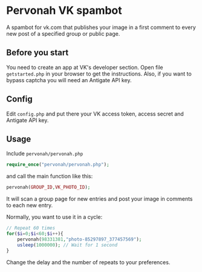 # Pervonah VK spambot
A spambot for vk.com that publishes your image in a first comment to every new post of a specified group or public page.

## Before you start
You need to create an app at VK's developer section. Open file `getstarted.php` in your browser to get the instructions. Also, if you want to bypass captcha you will need an Antigate API key.

## Config
Edit `config.php` and put there your VK access token, access secret and Antigate API key.

## Usage
Include `pervonah/pervonah.php`
```php
require_once("pervonah/pervonah.php");
```
and call the main function like this:
```php
pervonah(GROUP_ID,VK_PHOTO_ID);
```
It will scan a group page for new entries and post your image in comments to each new entry.

Normally, you want to use it in a cycle:
```php
// Repeat 60 times
for($i=0;$i<60;$i++){
	pervonah(98331381,"photo-85297897_377457569");
	usleep(1000000); // Wait for 1 second
}
```
Change the delay and the number of repeats to your preferences.
